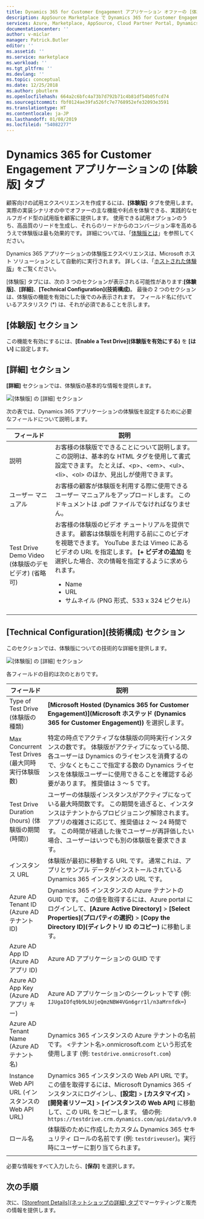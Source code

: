 ```yaml
---
title: Dynamics 365 for Customer Engagement アプリケーション オファーの [体験版] タブ - Azure Marketplace | Microsoft Docs
description: AppSource Marketplace で Dynamics 365 for Customer Engagement アプリケーション オファーの体験版を構成する方法です。
services: Azure, Marketplace, AppSource, Cloud Partner Portal, Dynamics 365 for Customer Engagement
documentationcenter: ''
author: v-miclar
manager: Patrick.Butler
editor: ''
ms.assetid: ''
ms.service: marketplace
ms.workload: ''
ms.tgt_pltfrm: ''
ms.devlang: ''
ms.topic: conceptual
ms.date: 12/25/2018
ms.author: pbutlerm
ms.openlocfilehash: 664a2c6bfc4a73b7d792b71c4b81df54b05fcd74
ms.sourcegitcommit: fbf0124ae39fa526fc7e7768952efe32093e3591
ms.translationtype: HT
ms.contentlocale: ja-JP
ms.lasthandoff: 01/08/2019
ms.locfileid: "54082277"
---
```

# <a name="dynamics-365-for-customer-engagement-application-test-drive-tab"></a>Dynamics 365 for Customer Engagement アプリケーションの [体験版] タブ

顧客向けの試用エクスペリエンスを作成するには、**[体験版]** タブを使用します。  実際の実装シナリオの中でオファーの主な機能や利点を体験できる、実践的なセルフガイド型の試用版を顧客に提供します。  使用できる試用オプションのうち、高品質のリードを生成し、それらのリードからのコンバージョン率を高めるうえで体験版は最も効果的です。  詳細については、「[体験版とは](../../cloud-partner-portal-orig/what-is-test-drive.md)」を参照してください。

Dynamics 365 アプリケーションの体験版エクスペリエンスは、Microsoft ホスト ソリューションとして自動的に実行されます。  詳しくは、「[ホストされた体験版](https://docs.microsoft.com/azure/marketplace/cloud-partner-portal-orig/hosted-test-drive)」をご覧ください。

[体験版] タブには、次の 3 つのセクションが表示される可能性があります:**[体験版]**、**[詳細]**、**[Technical Configuration]\(技術構成\)**。  最後の 2 つのセクションは、体験版の機能を有効にした後でのみ表示されます。  フィールド名に付いているアスタリスク (*) は、それが必須であることを示します。 


## <a name="test-drive-section"></a>[体験版] セクション

この機能を有効にするには、**[Enable a Test Drive]\(体験版を有効にする\)** を **[はい]** に設定します。


## <a name="details-section"></a>[詳細] セクション

**[詳細]** セクションでは、体験版の基本的な情報を提供します。   

![[体験版] の [詳細] セクション](./media/test-drive-tab-details.png)

次の表では、Dynamics 365 アプリケーションの体験版を設定するために必要なフィールドについて説明します。

|      フィールド                    |    説明                  |
|    ---------                  |  ---------------                |
|      説明              |   お客様の体験版でできることについて説明します。 この説明は、基本的な HTML タグを使用して書式設定できます。 たとえば、&lt;p&gt;、&lt;em&gt;、&lt;ul&gt;、&lt;li&gt;、&lt;ol&gt; のほか、見出しが使用できます。  |
|  ユーザー マニュアル                  |   お客様の顧客が体験版を利用する際に使用できるユーザー マニュアルをアップロードします。 このドキュメントは .pdf ファイルでなければなりません。              |
|  Test Drive Demo Video (体験版のデモ ビデオ) (省略可) |  お客様の体験版のビデオ チュートリアルを提供できます。 顧客は体験版を利用する前にこのビデオを視聴できます。 YouTube または Vimeo にあるビデオの URL を指定します。 **[+ ビデオの追加]** を選択した場合、次の情報を指定するように求められます。<ul><li>Name</li><li>URL</li><li>サムネイル (PNG 形式、533 x 324 ピクセル)</li></ul>  |
|   |   |


## <a name="technical-configuration-section"></a>[Technical Configuration]\(技術構成\) セクション

このセクションでは、体験版についての技術的な詳細を提供します。

![[体験版] の [詳細] セクション](./media/test-drive-tab-tech-config.png)

各フィールドの目的は次のとおりです。

|      フィールド                    |    説明                  |
|    ---------                  |  ---------------                |
| Type of Test Drive (体験版の種類)            | **[Microsoft Hosted (Dynamics 365 for Customer Engagement)]\(Microsoft ホステッド (Dynamics 365 for Customer Engagement)\)** を選択します。  |
| Max Concurrent Test Drives (最大同時実行体験版数)    | 特定の時点でアクティブな体験版の同時実行インスタンスの数です。 体験版がアクティブになっている間、各ユーザーは Dynamics のライセンスを消費するので、少なくともここで指定する数の Dynamics ライセンスを体験版ユーザーに使用できることを確認する必要があります。 推奨値は 3 ～ 5 です。  |
| Test Drive Duration (hours) (体験版の期間 (時間))   | ユーザーの体験版インスタンスがアクティブになっている最大時間数です。 この期間を過ぎると、インスタンスはテナントからプロビジョニング解除されます。 アプリの複雑さに応じて、推奨値は 2 ～ 24 時間です。 この時間が経過した後でユーザーが再評価したい場合、ユーザーはいつでも別の体験版を要求できます。  |
| インスタンス URL                  | 体験版が最初に移動する URL です。 通常これは、アプリとサンプル データがインストールされている Dynamics 365 インスタンスの URL です。  |
| Azure AD Tenant ID (Azure AD テナント ID)            | Dynamics 365 インスタンスの Azure テナントの GUID です。 この値を取得するには、Azure portal にログインして、**[Azure Active Directory]** > **[Select Properties]\(プロパティの選択\)** > **[Copy the Directory ID]\(ディレクトリ ID のコピー\)** に移動します。  |
| Azure AD App ID (Azure AD アプリ ID)               | Azure AD アプリケーションの GUID です  |
| Azure AD App Key (Azure AD アプリ キー)              | Azure AD アプリケーションのシークレットです (例: `IJUgaIOfq9b9LbUjeQmzNBW4VGn6grr1l/n3aMrnfdk=`) |
| Azure AD Tenant Name (Azure AD テナント名)          | Dynamics 365 インスタンスの Azure テナントの名前です。 <テナント名>.onmicrosoft.com という形式を使用します (例: `testdrive.onmicrosoft.com`)  |
| Instance Web API URL (インスタンスの Web API URL)          | Dynamics 365 インスタンスの Web API URL です。 この値を取得するには、Microsoft Dynamics 365 インスタンスにログインし、**[設定]** > **[カスタマイズ]** > **[開発者リソース]** > **[インスタンスの Web API]** に移動して、この URL をコピーします。 値の例: `https://testdrive.crm.dynamics.com/api/data/v9.0`  |
| ロール名                     | 体験版のために作成したカスタム Dynamics 365 セキュリティ ロールの名前です (例: `testdriveuser`)。実行時にユーザーに割り当てられます。 |
|  |  |

必要な情報をすべて入力したら、**[保存]** を選択します。


## <a name="next-steps"></a>次の手順

次に、[[Storefront Details]\(ネットショップの詳細\) タブ](./cpp-storefront-details-tab.md)でマーケティングと販売の情報を提供します。

